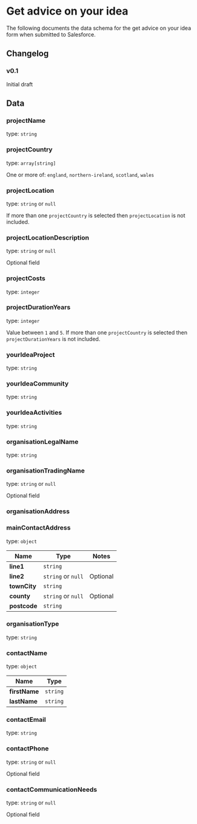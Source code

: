 # Get advice on your idea

The following documents the data schema for the get advice on your idea form when submitted to Salesforce.

## Changelog

### v0.1

Initial draft

## Data

### projectName

type: `string`

### projectCountry

type: `array[string]`

One or more of: `england`, `northern-ireland`, `scotland`, `wales`

### projectLocation

type: `string` or `null`

If more than one `projectCountry` is selected then `projectLocation` is not included.

### projectLocationDescription

type: `string` or `null`

Optional field

### projectCosts

type: `integer`

### projectDurationYears

type: `integer`

Value between `1` and `5`. If more than one `projectCountry` is selected then `projectDurationYears` is not included.

### yourIdeaProject

type: `string`

### yourIdeaCommunity

type: `string`

### yourIdeaActivities

type: `string`

### organisationLegalName

type: `string`

### organisationTradingName

type: `string` or `null`

Optional field

### organisationAddress

### mainContactAddress

type: `object`

| Name         | Type               | Notes    |
| ------------ | ------------------ | -------- |
| **line1**    | `string`           |          |
| **line2**    | `string` or `null` | Optional |
| **townCity** | `string`           |          |
| **county**   | `string` or `null` | Optional |
| **postcode** | `string`           |          |

### organisationType

type: `string`

### contactName

type: `object`

| Name          | Type     |
| ------------- | -------- |
| **firstName** | `string` |
| **lastName**  | `string` |

### contactEmail

type: `string`

### contactPhone

type: `string` or `null`

Optional field

### contactCommunicationNeeds

type: `string` or `null`

Optional field
